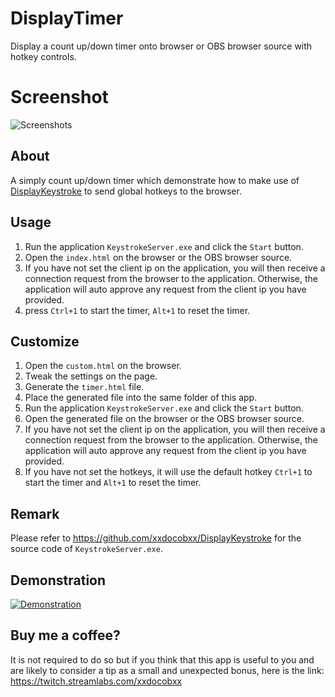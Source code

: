 # DisplayTimer
Display a count up/down timer onto browser or OBS browser source with hotkey controls.

# Screenshot
![Screenshots](https://github.com/xxdocobxx/DisplayTimer/raw/master/assets/screenshot001.jpg)

## About
A simply count up/down timer which demonstrate how to make use of [DisplayKeystroke](https://github.com/xxdocobxx/DisplayKeystroke) to send global hotkeys to the browser.

## Usage
 1. Run the application `KeystrokeServer.exe` and click the `Start` button.
 2. Open the `index.html` on the browser or the OBS browser source.
 3. If you have not set the client ip on the application, you will then receive a connection request from the browser to the application. Otherwise,  the application will auto approve any request from the client ip you have provided.
 4. press `Ctrl+1` to start the timer, `Alt+1` to reset the timer.

## Customize
 1. Open the `custom.html` on the browser.
 2. Tweak the settings on the page.
 3. Generate the `timer.html` file.
 4. Place the generated file into the same folder of this app.
 5. Run the application `KeystrokeServer.exe` and click the `Start` button.
 6. Open the generated file on the browser or the OBS browser source.
 7. If you have not set the client ip on the application, you will then receive a connection request from the browser to the application. Otherwise,  the application will auto approve any request from the client ip you have provided.
 8. If you have not set the hotkeys, it will use the default hotkey `Ctrl+1` to start the timer and `Alt+1` to reset the timer.

## Remark
Please refer to https://github.com/xxdocobxx/DisplayKeystroke for the source code of `KeystrokeServer.exe`.

## Demonstration
[![Demonstration](https://github.com/xxdocobxx/DisplayTimer/raw/master/assets/demonstration.jpg)](https://youtu.be/Hc7mFuNV61o "Demonstration")

## Buy me a coffee?
It is not required to do so but if you think that this app is useful to you and are likely to consider a tip as a small and unexpected bonus, here is the link: https://twitch.streamlabs.com/xxdocobxx